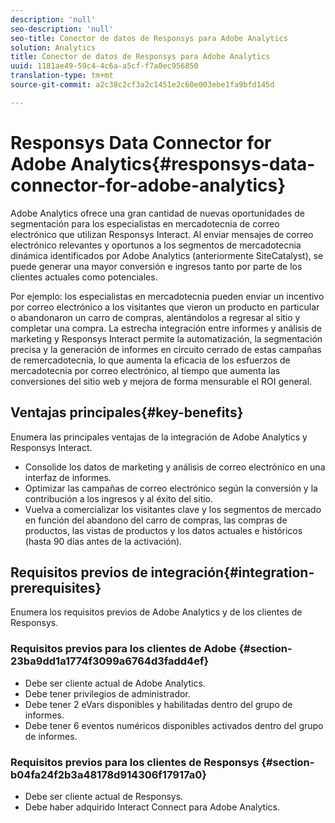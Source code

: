 ```yaml
---
description: 'null'
seo-description: 'null'
seo-title: Conector de datos de Responsys para Adobe Analytics
solution: Analytics
title: Conector de datos de Responsys para Adobe Analytics
uuid: 1181ae49-59c4-4c6a-a5cf-f7a0ec956850
translation-type: tm+mt
source-git-commit: a2c38c2cf3a2c1451e2c60e003ebe1fa9bfd145d

---
```



# Responsys Data Connector for Adobe Analytics{#responsys-data-connector-for-adobe-analytics}

Adobe Analytics ofrece una gran cantidad de nuevas oportunidades de segmentación para los especialistas en mercadotecnia de correo electrónico que utilizan Responsys Interact. Al enviar mensajes de correo electrónico relevantes y oportunos a los segmentos de mercadotecnia dinámica identificados por Adobe Analytics (anteriormente SiteCatalyst), se puede generar una mayor conversión e ingresos tanto por parte de los clientes actuales como potenciales.

Por ejemplo: los especialistas en mercadotecnia pueden enviar un incentivo por correo electrónico a los visitantes que vieron un producto en particular o abandonaron un carro de compras, alentándolos a regresar al sitio y completar una compra. La estrecha integración entre informes y análisis de marketing y Responsys Interact permite la automatización, la segmentación precisa y la generación de informes en circuito cerrado de estas campañas de remercadotecnia, lo que aumenta la eficacia de los esfuerzos de mercadotecnia por correo electrónico, al tiempo que aumenta las conversiones del sitio web y mejora de forma mensurable el ROI general.

## Ventajas principales{#key-benefits}

Enumera las principales ventajas de la integración de Adobe Analytics y Responsys Interact.

* Consolide los datos de marketing y análisis de correo electrónico en una interfaz de informes.
* Optimizar las campañas de correo electrónico según la conversión y la contribución a los ingresos y al éxito del sitio.
* Vuelva a comercializar los visitantes clave y los segmentos de mercado en función del abandono del carro de compras, las compras de productos, las vistas de productos y los datos actuales e históricos (hasta 90 días antes de la activación).

## Requisitos previos de integración{#integration-prerequisites}

Enumera los requisitos previos de Adobe Analytics y de los clientes de Responsys.

### Requisitos previos para los clientes de Adobe {#section-23ba9dd1a1774f3099a6764d3fadd4ef}

* Debe ser cliente actual de Adobe Analytics.
* Debe tener privilegios de administrador.
* Debe tener 2 eVars disponibles y habilitadas dentro del grupo de informes.
* Debe tener 6 eventos numéricos disponibles activados dentro del grupo de informes.

### Requisitos previos para los clientes de Responsys {#section-b04fa24f2b3a48178d914306f17917a0}

* Debe ser cliente actual de Responsys.
* Debe haber adquirido Interact Connect para Adobe Analytics.
